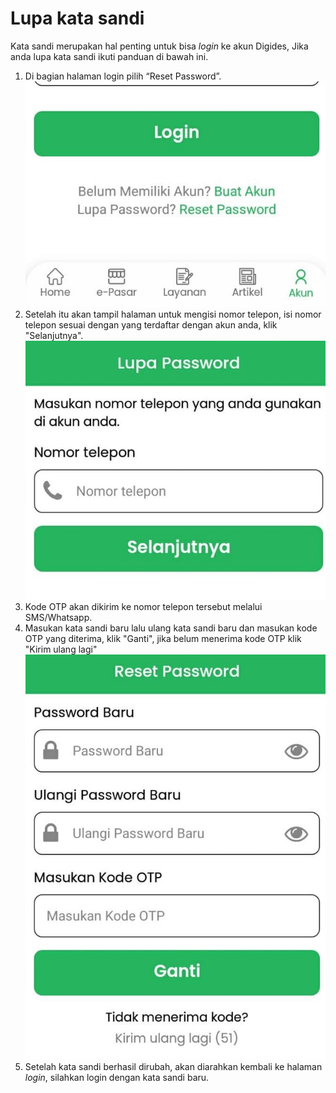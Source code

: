 # Lupa kata sandi

Kata sandi merupakan hal penting untuk bisa _login_ ke akun Digides, Jika anda lupa kata sandi ikuti panduan di bawah ini.

1. Di bagian halaman login pilih “Reset Password”.
![reset password](../image/lupa-password1.jpg)
2. Setelah itu akan tampil halaman untuk mengisi nomor telepon, isi nomor telepon sesuai dengan yang terdaftar dengan akun anda, klik "Selanjutnya".
![reset password](../image/lupa-password2.jpg)
3. Kode OTP akan dikirim ke nomor telepon tersebut melalui SMS/Whatsapp.
4. Masukan kata sandi baru lalu ulang kata sandi baru dan masukan kode OTP yang diterima, klik "Ganti", jika belum menerima kode OTP klik "Kirim ulang lagi"
![reset password](../image/lupa-password3.jpg)
5. Setelah kata sandi berhasil dirubah, akan diarahkan kembali ke halaman _login_, silahkan login dengan kata sandi baru.
